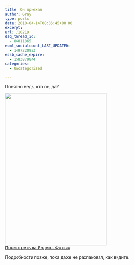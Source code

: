 ```yaml
---
title: Он приехал
author: Gray
type: posts
date: 2010-04-14T08:36:45+00:00
excerpt:
url: /10219
dsq_thread_id:
  - 86011865
esml_socialcount_LAST_UPDATED:
  - 1497220923
essb_cache_expire:
  - 1583879844
categories:
  - Uncategorized

---
```








Понятно ведь, кто он, да?

[<img src="https://i1.wp.com/img-fotki.yandex.ru/get/8/gray7400.82/0_4118f_3da70fe4_L.jpg?resize=334%2C500" width="334" height="500" title="" alt="" border="0" data-recalc-dims="1" />][1]  
[Посмотреть на&nbsp;Яндекс. Фотках][1]

Подробности позже, пока даже не&nbsp;распаковал, как видите.

 [1]: http://fotki.yandex.ru/users/gray7400/view/266639/